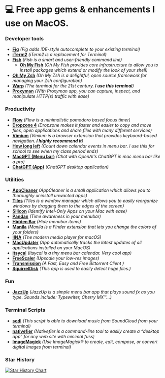 # 💻 Free app gems & enhancements I use on MacOS.
                
### Developer tools
+ [**Fig**](https://fig.io/ "Fig") *(Fig adds IDE-style autocomplete to your existing terminal)*
+ [ **iTerm2**](https://iterm2.com/ " iTerm2") *(iTerm2 is a replacement for Terminal)*
+ [**Fish**](https://fishshell.com/ "Fish") *(Fish is a smart and user-friendly command line)*
    + [**Oh My Fish**](https://github.com/oh-my-fish/oh-my-fish "Oh My Fish") *(Oh My Fish provides core infrastructure to allow you to install packages which extend or modify the look of your shell)*
+ [**Oh My Zsh**](https://ohmyz.sh/ "Oh My Zsh") *(Oh My Zsh is a delightful, open source framework for managing your Zsh configuration)*
+ [**Warp**](https://www.warp.dev/) *(The terminal for the 21st century. **I use this terminal**)*
+ [**Proxyman**](https://proxyman.io/) *(With Proxyman app, you can capture, inspect, and manipulate HTTP(s) traffic with ease)*

### Productivity
+ [**Flow**](https://flowapp.info/ "**Flow**") *(Flow is a minimalistic pomodoro based focus timer)*
+ [**Dropzone 4**](https://apps.apple.com/us/app/dropzone-4/id1485052491 "**Dropzone**") *(Dropzone makes it faster and easier to copy and move files, open applications and share files with many different services)*
+ [**Vimium**](https://github.com/philc/vimium "**Vimium**") *(Vimium is a browser extension that provides keyboard-based navigation. **I highly recommend it**)*
+ [**How long left**](https://apps.apple.com/us/app/how-long-left/id1388832966?mt=12) *(Count down calendar events in menu bar. I use this for school to see when my class period ends)*
+ [**MacGPT (Menu bar)**](https://www.macgpt.com/) *(Chat with OpenAI's ChatGPT in mac menu bar like a pro)*
+ [**ChatGPT (App)**](https://github.com/lencx/ChatGPT) *(ChatGPT desktop application)*

### Utilities
+ [**AppCleaner**](https://freemacsoft.net/appcleaner/ "AppCleaner") *(AppCleaner is a small application which allows you to thoroughly uninstall unwanted apps)*
+ [**Tiles**](https://freemacsoft.net/tiles/ "Tiles") *(Tiles is a window manager which allows you to easily reorganize windows by dragging them to the edges of the screen)*
+ [**Silicon**](https://github.com/DigiDNA/Silicon "**Silicon**") *(Identify Intel-Only Apps on your Mac with ease)*
+ [**Pandan**](https://apps.apple.com/app/id1569600264 "**Pandan**") *(Time awareness in your menubar)*
+ [**Hidden Bar**](https://apps.apple.com/us/app/hidden-bar/id1452453066 "**Hidden Bar**") *(Hide menubar items)*
+ [**Manila**](https://github.com/neilsardesai/Manila "**Manila**") *(Manila is a Finder extension that lets you change the colors of your folders)*
+ [**IINA**](https://iina.io/ "**IINA**") *(The modern media player for macOS)*
+ [**MacUpdater**](https://www.corecode.io/macupdater/index.html "**MacUpdater**") *(App automatically tracks the latest updates of all applications installed on your MacOS)*
+ [**itsycal**](https://www.mowglii.com/itsycal/ "**itsycal**") *(Itsycal is a tiny menu bar calendar. Very cool app)*
+ [**FreeScaler**](https://apps.apple.com/us/app/freescaler/id6443796196 "**FreeScaler**") *(Upscale your low-res images)*
+ [**Transmission**](https://transmissionbt.com/) *(A Fast, Easy and Free Bittorrent Client )*
+ [**SquirrelDisk**](https://www.squirreldisk.com/) *(This app is used to easily detect huge files.)*

### Fun
+ [**JazzUp**](https://www.irradiatedsoftware.com/labs/) *(JazzUp is a simple menu bar app that plays sound fx as you type. Sounds include: Typewriter, Cherry MX™...)*

### Terminal Scripts
+ **[scdl](https://github.com/flyingrub/scdl "scdl")** *(This script is able to download music from SoundCloud from your terminal)*
+ [**nativefier**](https://github.com/nativefier/nativefier "**nativefier**") *(Nativefier is a command-line tool to easily create a “desktop app” for any web site with minimal fuss)*
+ [**ImageMagick**](https://imagemagick.org/script/index.php "**ImageMagick**") *(Use ImageMagick® to create, edit, compose, or convert digital images from terminal)*

### Star History

[![Star History Chart](https://api.star-history.com/svg?repos=svenko99/MacOS-free-apps-gems&type=Date)](https://star-history.com/#svenko99/MacOS-free-apps-gems&Date)
